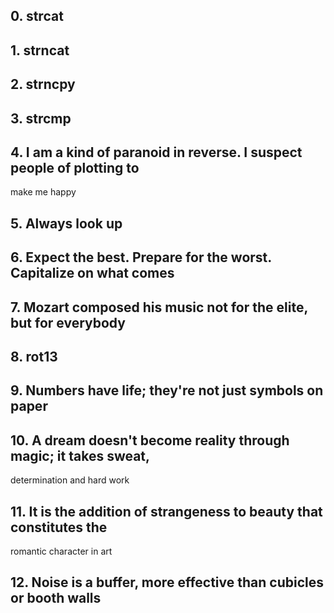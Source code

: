 ##  0\. strcat

##  1\. strncat

##  2\. strncpy

##  3\. strcmp

##  4\. I am a kind of paranoid in reverse. I suspect people of plotting to
make me happy

##  5\. Always look up

##  6\. Expect the best. Prepare for the worst. Capitalize on what comes

##  7\. Mozart composed his music not for the elite, but for everybody

##  8\. rot13

##  9\. Numbers have life; they're not just symbols on paper

##  10\. A dream doesn't become reality through magic; it takes sweat,
determination and hard work

##  11\. It is the addition of strangeness to beauty that constitutes the
romantic character in art

##  12\. Noise is a buffer, more effective than cubicles or booth walls

